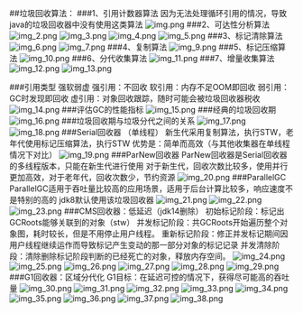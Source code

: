 ##垃圾回收算法：
###1、引用计数器算法
    因为无法处理循环引用的情况，导致java的垃圾回收器中没有使用这类算法
![img.png](img.png)
###2、可达性分析算法
![img_2.png](img_2.png)
![img_3.png](img_3.png)
![img_4.png](img_4.png)
![img_5.png](img_5.png)
###3、标记清除算法
![img_6.png](img_6.png)
![img_7.png](img_7.png)
###4、复制算法
![img_9.png](img_9.png)
###5、标记压缩算法
![img_10.png](img_10.png)
###6、分代收集算法
![img_11.png](img_11.png)
###7、增量收集算法
![img_12.png](img_12.png)
![img_13.png](img_13.png)

###引用类型 强软弱虚
    强引用：不回收
    软引用：内存不足OOM即回收
    弱引用：GC时发现即回收
    虚引用：对象回收跟踪，随时可能会被垃圾回收器税收
![img_14.png](img_14.png)
###评估GC的性能指标
![img_15.png](img_15.png)
###经典的垃圾回收期
![img_16.png](img_16.png)
###垃圾回收期与垃圾分代之间的关系
![img_17.png](img_17.png)
![img_18.png](img_18.png)
###Serial回收器
    （单线程） 新生代采用复制算法，执行STW，老年代使用标记压缩算法，执行STW
    优势是：简单而高效（与其他收集器在单线程情况下对比）
![img_19.png](img_19.png)
###ParNew回收器
    ParNew回收器是Serial回收器的多线程版本，只能在新生代进行使用
    对于新生代，回收次数比较多，使用并行更加高效，对于老年代，回收次数少，节约资源
![img_20.png](img_20.png)
###ParallelGC
    ParallelGC适用于吞吐量比较高的应用场景，适用于后台计算比较多，响应速度不是特别的高的
    jdk8默认使用该垃圾回收器
![img_21.png](img_21.png)
![img_22.png](img_22.png)
![img_23.png](img_23.png)
###CMS回收器：低延迟（jdk14删除）
    初始标记阶段：标记出GCRoots能够关联到的对象（stw）
    并发标记阶段：共GCRoots开始遍历整个对象图，耗时较长，但是不用停止用户线程。
    重新标记阶段：修正并发标记期间因用户线程继续运作而导致标记产生变动的那一部分对象的标记记录
    并发清除阶段：清除删除标记阶段判断的已经死亡的对象，释放内存空间。
![img_24.png](img_24.png)
![img_25.png](img_25.png)
![img_26.png](img_26.png)
![img_27.png](img_27.png)
![img_28.png](img_28.png)
![img_29.png](img_29.png)
###G1回收器：区域分代化
    G1目标：在延迟可控的情况下，获得尽可能高的吞吐量
![img_30.png](img_30.png)
![img_31.png](img_31.png)
![img_32.png](img_32.png)
![img_33.png](img_33.png)
![img_34.png](img_34.png)
![img_35.png](img_35.png)
![img_36.png](img_36.png)
![img_37.png](img_37.png)
![img_38.png](img_38.png)   



    
    
